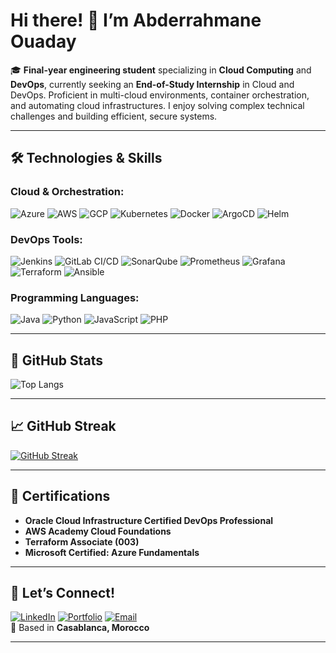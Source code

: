 # Hi there! 👋 I’m Abderrahmane Ouaday  

🎓 **Final-year engineering student** specializing in **Cloud Computing** and **DevOps**, currently seeking an **End-of-Study Internship** in Cloud and DevOps. Proficient in multi-cloud environments, container orchestration, and automating cloud infrastructures. I enjoy solving complex technical challenges and building efficient, secure systems.  

---

## 🛠 Technologies & Skills  

### **Cloud & Orchestration:**  
![Azure](https://img.shields.io/badge/Azure-0078D4?style=for-the-badge&logo=microsoft-azure&logoColor=white)
![AWS](https://img.shields.io/badge/AWS-232F3E?style=for-the-badge&logo=amazonwebservices&logoColor=white)
![GCP](https://img.shields.io/badge/GCP-4285F4?style=for-the-badge&logo=google-cloud&logoColor=white)
![Kubernetes](https://img.shields.io/badge/Kubernetes-326CE5?style=for-the-badge&logo=kubernetes&logoColor=white)
![Docker](https://img.shields.io/badge/Docker-2496ED?style=for-the-badge&logo=docker&logoColor=white)
![ArgoCD](https://img.shields.io/badge/ArgoCD-F05032?style=for-the-badge&logo=argo&logoColor=white)
![Helm](https://img.shields.io/badge/Helm-0F1689?style=for-the-badge&logo=helm&logoColor=white)  

### **DevOps Tools:**  
![Jenkins](https://img.shields.io/badge/Jenkins-D24939?style=for-the-badge&logo=jenkins&logoColor=white)
![GitLab CI/CD](https://img.shields.io/badge/GitLab%20CI/CD-FCA121?style=for-the-badge&logo=gitlab&logoColor=white)
![SonarQube](https://img.shields.io/badge/SonarQube-4E9BCD?style=for-the-badge&logo=sonarqube&logoColor=white)
![Prometheus](https://img.shields.io/badge/Prometheus-E6522C?style=for-the-badge&logo=prometheus&logoColor=white)
![Grafana](https://img.shields.io/badge/Grafana-F46800?style=for-the-badge&logo=grafana&logoColor=white)
![Terraform](https://img.shields.io/badge/Terraform-623CE4?style=for-the-badge&logo=terraform&logoColor=white)
![Ansible](https://img.shields.io/badge/Ansible-EE0000?style=for-the-badge&logo=ansible&logoColor=white)  

### **Programming Languages:**  
![Java](https://img.shields.io/badge/Java-007396?style=for-the-badge&logo=java&logoColor=white)
![Python](https://img.shields.io/badge/Python-3776AB?style=for-the-badge&logo=python&logoColor=white)
![JavaScript](https://img.shields.io/badge/JavaScript-F7DF1E?style=for-the-badge&logo=javascript&logoColor=black)
![PHP](https://img.shields.io/badge/PHP-777BB4?style=for-the-badge&logo=php&logoColor=white)  

---

## 🚀 GitHub Stats  
![Top Langs](https://github-readme-stats.vercel.app/api/top-langs/?username=AbderrahmaneOd&layout=compact&theme=radical)  

---

## 📈 GitHub Streak  
[![GitHub Streak](https://github-readme-streak-stats.herokuapp.com/?user=AbderrahmaneOd&theme=radical)](https://git.io/streak-stats)  

---

## 📜 Certifications  
- **Oracle Cloud Infrastructure Certified DevOps Professional**  
- **AWS Academy Cloud Foundations**  
- **Terraform Associate (003)**  
- **Microsoft Certified: Azure Fundamentals**  

---

## 💬 Let’s Connect! 


[![LinkedIn](https://img.shields.io/badge/LinkedIn-0077B5?style=for-the-badge&logo=linkedin&logoColor=white)](https://www.linkedin.com/in/abderrahmane-ouaday)
[![Portfolio](https://img.shields.io/badge/Portfolio-1DA1F2?style=for-the-badge&logo=firefox&logoColor=white)](https://aouaday.me)
[![Email](https://img.shields.io/badge/Email-D14836?style=for-the-badge&logo=gmail&logoColor=white)](mailto:abderrahmane.ouaday@gmail.com)  
📍 Based in **Casablanca, Morocco**  

--- 
